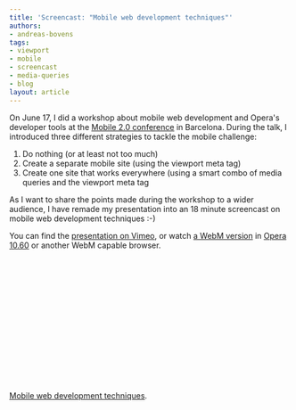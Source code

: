 ```yaml
---
title: 'Screencast: "Mobile web development techniques"'
authors:
- andreas-bovens
tags:
- viewport
- mobile
- screencast
- media-queries
- blog
layout: article
---
```

<p>On June 17, I did a workshop about mobile web development and Opera&#39;s developer tools at the <a href="http://mobile20.eu/2010/06/24/mobile-2-0-europe-2010-presentations-overview/">Mobile 2.0 conference</a> in Barcelona. During the talk, I introduced three different strategies to tackle the mobile challenge:</p>
<ol>
<li>Do nothing (or at least not too much)</li>
<li>Create a separate mobile site (using the viewport meta tag)</li>
<li>Create one site that works everywhere (using a smart combo of media queries and the viewport meta tag</li>
</ol>
<p>As I want to share the points made during the workshop to a wider audience, I have remade my presentation into an 18 minute screencast on mobile web development techniques :-)</p>
<p>You can find the <a href="http://vimeo.com/12976832">presentation on Vimeo</a>, or watch <a href="http://people.opera.com/andreasb/pres/mobiledev/">a WebM version</a> in <a href="http://www.opera.com/browser/">Opera 10.60</a> or another WebM capable browser.</p>

<p><object width="400" height="225"><param name="allowfullscreen" value="true" /><param name="allowscriptaccess" value="never" /><param name="movie" value="http://vimeo.com/moogaloop.swf?clip_id=12976832&amp;amp;server=vimeo.com&amp;amp;show_title=1&amp;amp;show_byline=1&amp;amp;show_portrait=1&amp;amp;color=00ADEF&amp;amp;fullscreen=1&amp;amp;autoplay=0&amp;amp;loop=0" /><embed src="http://vimeo.com/moogaloop.swf?clip_id=12976832&amp;amp;server=vimeo.com&amp;amp;show_title=1&amp;amp;show_byline=1&amp;amp;show_portrait=1&amp;amp;color=00ADEF&amp;amp;fullscreen=1&amp;amp;autoplay=0&amp;amp;loop=0" type="application/x-shockwave-flash" allowfullscreen="true" width="400" height="225" allowscriptaccess="never" /></object></p>

<p><a href="http://vimeo.com/12976832">Mobile web development techniques</a>.</p>
